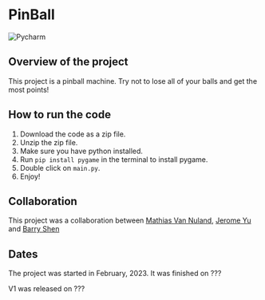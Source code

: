 # PinBall

![Pycharm](https://img.shields.io/badge/pycharm-336d9d?style=for-the-badge&logo=pycharm&logoColor=ffdb4f)

## Overview of the project

This project is a pinball machine. Try not to lose all of your balls and get the most points!

## How to run the code

1. Download the code as a zip file.
1. Unzip the zip file.
1. Make sure you have python installed.
1. Run `pip install pygame` in the terminal to install pygame.
1. Double click on `main.py`.
1. Enjoy!

## Collaboration

This project was a collaboration between [Mathias Van Nuland](https://github.com/mathiasvan), [Jerome Yu](https://github.com/jerome666888) and [Barry Shen](https://github.com/BarryTheShen)

## Dates

The project was started in February, 2023.
It was finished on ???

V1 was released on ???

